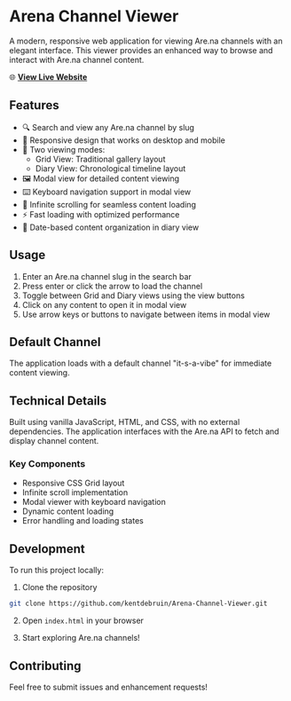 # Arena Channel Viewer

A modern, responsive web application for viewing Are.na channels with an elegant interface. This viewer provides an enhanced way to browse and interact with Are.na channel content.

🌐 **[View Live Website](https://kentdebruin.github.io/Arena-Channel-Viewer/)**

## Features

- 🔍 Search and view any Are.na channel by slug
- 📱 Responsive design that works on desktop and mobile
- 👀 Two viewing modes:
  - Grid View: Traditional gallery layout
  - Diary View: Chronological timeline layout
- 🖼️ Modal view for detailed content viewing
- ⌨️ Keyboard navigation support in modal view
- 🔄 Infinite scrolling for seamless content loading
- ⚡ Fast loading with optimized performance
- 📅 Date-based content organization in diary view

## Usage

1. Enter an Are.na channel slug in the search bar
2. Press enter or click the arrow to load the channel
3. Toggle between Grid and Diary views using the view buttons
4. Click on any content to open it in modal view
5. Use arrow keys or buttons to navigate between items in modal view

## Default Channel

The application loads with a default channel "it-s-a-vibe" for immediate content viewing.

## Technical Details

Built using vanilla JavaScript, HTML, and CSS, with no external dependencies. The application interfaces with the Are.na API to fetch and display channel content.

### Key Components

- Responsive CSS Grid layout
- Infinite scroll implementation
- Modal viewer with keyboard navigation
- Dynamic content loading
- Error handling and loading states

## Development

To run this project locally:

1. Clone the repository
```bash
git clone https://github.com/kentdebruin/Arena-Channel-Viewer.git
```

2. Open `index.html` in your browser

3. Start exploring Are.na channels!

## Contributing

Feel free to submit issues and enhancement requests! 